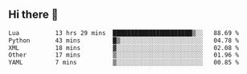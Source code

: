 ## Hi there 👋
<!--START_SECTION:waka-->

```txt
Lua          13 hrs 29 mins  ██████████████████████▒░░   88.69 %
Python       43 mins         █▒░░░░░░░░░░░░░░░░░░░░░░░   04.78 %
XML          18 mins         ▓░░░░░░░░░░░░░░░░░░░░░░░░   02.08 %
Other        17 mins         ▒░░░░░░░░░░░░░░░░░░░░░░░░   01.96 %
YAML         7 mins          ▒░░░░░░░░░░░░░░░░░░░░░░░░   00.85 %
```

<!--END_SECTION:waka-->
